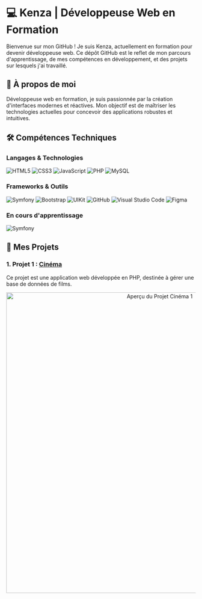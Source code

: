 # 💻 Kenza | Développeuse Web en Formation

Bienvenue sur mon GitHub ! 
Je suis Kenza, actuellement en formation pour devenir développeuse web. Ce dépôt GitHub est le reflet de mon parcours d'apprentissage, de mes compétences en développement, et des projets sur lesquels j'ai travaillé. 

## 🌟 À propos de moi

Développeuse web en formation, je suis passionnée par la création d'interfaces modernes et réactives.
Mon objectif est de maîtriser les technologies actuelles pour concevoir des applications robustes et intuitives.

## 🛠️ Compétences Techniques
### Langages & Technologies
![HTML5](https://img.shields.io/badge/HTML5-E34F26?style=for-the-badge&logo=html5&logoColor=white)
![CSS3](https://img.shields.io/badge/CSS3-1572B6?style=for-the-badge&logo=css3&logoColor=white)
![JavaScript](https://img.shields.io/badge/JavaScript-F7DF1E?style=for-the-badge&logo=javascript&logoColor=black)
![PHP](https://img.shields.io/badge/PHP-777BB4?style=for-the-badge&logo=php&logoColor=white)
![MySQL](https://img.shields.io/badge/MySQL-4479A1?style=for-the-badge&logo=mysql&logoColor=white)

### Frameworks & Outils

![Symfony](https://img.shields.io/badge/Symfony-000000?style=for-the-badge&logo=symfony&logoColor=white)
![Bootstrap](https://img.shields.io/badge/Bootstrap-7952B3?style=for-the-badge&logo=bootstrap&logoColor=white)
![UIKit](https://img.shields.io/badge/UIKit-2396F3?style=for-the-badge&logo=uikit&logoColor=white)
![GitHub](https://img.shields.io/badge/GitHub-181717?style=for-the-badge&logo=github&logoColor=white)
![Visual Studio Code](https://img.shields.io/badge/VS%20Code-0078D4?style=for-the-badge&logo=visual-studio-code&logoColor=white)
![Figma](https://img.shields.io/badge/Figma-F24E1E?style=for-the-badge&logo=figma&logoColor=white)

### En cours d'apprentissage

![Symfony](https://img.shields.io/badge/Symfony-000000?style=for-the-badge&logo=symfony&logoColor=white)

## 🚀 Mes Projets

### 1. **Projet 1 : [Cinéma](#)**

Ce projet est une application web développée en PHP, destinée à gérer une base de données de films. 

<div align="center">
  <img src="image/CINEMA.gif" alt="Aperçu du Projet Cinéma 1" width="800">
</div>

